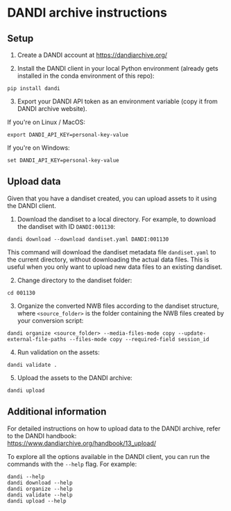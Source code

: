 # DANDI archive instructions

## Setup

1. Create a DANDI account at https://dandiarchive.org/

2. Install the DANDI client in your local Python environment (already gets installed in the conda environment of this repo):
```
pip install dandi
```

3. Export your DANDI API token as an environment variable (copy it from DANDI archive website).

If you're on Linux / MacOS:
```
export DANDI_API_KEY=personal-key-value
```

If you're on Windows:
```
set DANDI_API_KEY=personal-key-value
```

## Upload data

Given that you have a dandiset created, you can upload assets to it using the DANDI client.

1. Download the dandiset to a local directory. For example, to download the dandiset with ID `DANDI:001130`:
```
dandi download --download dandiset.yaml DANDI:001130
```
This command will download the dandiset metadata file `dandiset.yaml` to the current directory, without downloading the actual data files. This is useful when you only want to upload new data files to an existing dandiset.

2. Change directory to the dandiset folder:
```
cd 001130
```

3. Organize the converted NWB files according to the dandiset structure, where `<source_folder>` is the folder containing the NWB files created by your conversion script:
```
dandi organize <source_folder> --media-files-mode copy --update-external-file-paths --files-mode copy --required-field session_id
```

4. Run validation on the assets:
```
dandi validate .
```

5. Upload the assets to the DANDI archive:
```
dandi upload
```

## Additional information
For detailed instructions on how to upload data to the DANDI archive, refer to the DANDI handbook: https://www.dandiarchive.org/handbook/13_upload/

To explore all the options available in the DANDI client, you can run the commands with the `--help` flag. For example:
```
dandi --help
dandi download --help
dandi organize --help
dandi validate --help
dandi upload --help
```
